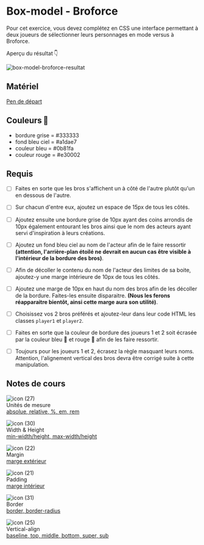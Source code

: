 # Box-model - Broforce

Pour cet exercice, vous devez complétez en CSS une interface permettant à deux joueurs de sélectionner leurs personnages en mode versus à Broforce.

Aperçu du résultat 👇

![box-model-broforce-resultat](https://github.com/user-attachments/assets/304c5edf-f1e3-43b7-8ad2-36c914836022)


## Matériel

[Pen de départ](https://codepen.io/tim-momo/pen/PoBaEVQ?editors=1100)

## Couleurs 🎨
-    bordure grise = #333333
-    fond bleu ciel = #a1dae7
-    couleur bleu = #0b81fa
-    couleur rouge = #e30002
   
   
## Requis

* [ ] Faites en sorte que les bros s'affichent un à côté de l'autre plutôt qu'un en dessous de l'autre.
* [ ] Sur chacun d'entre eux, ajoutez un espace de 15px de tous les côtés.
* [ ]  Ajoutez ensuite une bordure grise de 10px ayant des coins arrondis de 10px également entourant les bros ainsi que le nom des acteurs ayant servi d'inspiration à leurs créations.
* [ ] Ajoutez un fond bleu ciel au nom de l'acteur afin de le faire ressortir <b>(attention, l'arrière-plan étoilé ne devrait en aucun cas être visible à l'intérieur de la bordure des bros)</b>.
* [ ] Afin de décoller le contenu du nom de l'acteur des limites de sa boite, ajoutez-y une marge intérieure de 10px de tous les côtés.
* [ ] Ajoutez une marge de 10px en haut du nom des bros afin de les décoller de la bordure. Faites-les ensuite disparaitre. <b>(Nous les ferons réapparaitre bientôt, ainsi cette marge aura son utilité)</b>.
* [ ] Choisissez vos 2 bros préférés et ajoutez-leur dans leur code HTML les classes `player1` et `player2`.
* [ ] Faites en sorte que la couleur de bordure des joueurs 1 et 2 soit écrasée par la couleur bleu 🔵 et rouge 🔴 afin de les faire ressortir.
* [ ] Toujours pour les joueurs 1 et 2, écrasez la règle masquant leurs noms. Attention, l'alignement vertical des bros devra être corrigé suite à cette manipulation.



## Notes de cours

![icon (27)](https://github.com/user-attachments/assets/49b2296c-e8b5-4fd3-a964-9ff011fb69c4)<br> Unités de mesure <br> [absolue, relative, %, em, rem](https://tim-montmorency.com/compendium/582-111%E2%80%93web1/css/unites-de-mesures.html)

![icon (30)](https://github.com/user-attachments/assets/598704e7-21b0-4b1d-b31b-f553b0c4e2d8)<br> Width & Height <br> [min-width/height, max-width/height](https://tim-montmorency.com/compendium/582-111%E2%80%93web1/css/width-height.html)

![icon (22)](https://github.com/user-attachments/assets/18f5981d-3ef4-470d-96ee-47518959bed1)<br> Margin <br> [marge extérieur](https://tim-montmorency.com/compendium/582-111%E2%80%93web1/css/margin.html)

![icon (21)](https://github.com/user-attachments/assets/4b36afe2-d51c-4acb-8621-4bc68a7e8dca)<br> Padding <br> [marge intérieur](https://tim-montmorency.com/compendium/582-111%E2%80%93web1/css/padding.html)

![icon (31)](https://github.com/user-attachments/assets/eaa7ea2b-fd52-435a-8588-57c604c684ef)<br> Border <br> [border, border-radius](https://tim-montmorency.com/compendium/582-111%E2%80%93web1/css/border.html)

![icon (25)](https://github.com/user-attachments/assets/7cf28123-2faa-4f77-86f5-9482b8b8b489)<br> Vertical-align <br> [baseline, top, middle, bottom, super, sub](https://tim-montmorency.com/compendium/582-111%E2%80%93web1/css/vertical-align.html)
